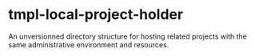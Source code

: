 # tmpl-local-project-holder
An unversionned directory structure for hosting related projects with the same administrative environment and resources.
